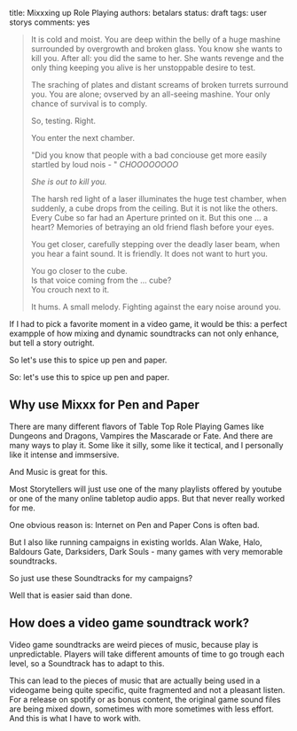 title: Mixxxing up Role Playing
authors: betalars
status: draft
tags: user storys
comments: yes


> It is cold and moist. You are deep within the belly of a huge mashine surrounded by overgrowth and broken glass. You know she wants to kill you. After all: you did the same to her. She wants revenge and the only thing keeping you alive is her unstoppable desire to test.
>
> The sraching of plates and distant screams of broken turrets surround you. You are alone; ovserved by an all-seeing mashine. Your only chance of survival is to comply.
>
> So, testing. Right.
>
> You enter the next chamber.
>
> "Did you know that people with a bad conciouse get more easily startled by loud nois - " *CHOOOOOOOO*
>
> *She is out to kill you.*
> 
> The harsh red light of a laser illuminates the huge test chamber, when suddenly, a cube drops from the ceiling. But it is not like the others. Every Cube so far had an Aperture printed on it. But this one ... a heart? Memories of betraying an old friend flash before your eyes.
>
> You get closer, carefully stepping over the deadly laser beam, when you hear a faint sound. It is friendly. It does not want to hurt you.
>
> You go closer to the cube.  
> Is that voice coming from the ... cube?  
> You crouch next to it.
>
> It hums. A small melody. Fighting against the eary noise around you.

If I had to pick a favorite moment in a video game, it would be this: a perfect exampple of how mixing and dynamic soundtracks can not only enhance, but tell a story outright.

So let's use this to spice up pen and paper.

So: let's use this to spice up pen and paper.

## Why use Mixxx for Pen and Paper
There are many different flavors of Table Top Role Playing Games like Dungeons and Dragons, Vampires the Mascarade or Fate. And there are many ways to play it. Some like it silly, some like it tectical, and I personally like it intense and immsersive.

And Music is great for this.

Most Storytellers will just use one of the many playlists offered by youtube or one of the many online tabletop audio apps. But that never really worked for me.

One obvious reason is: Internet on Pen and Paper Cons is often bad.

But I also like running campaigns in existing worlds. Alan Wake, Halo, Baldours Gate, Darksiders, Dark Souls - many games with very memorable soundtracks.

So just use these Soundtracks for my campaigns?

Well that is easier said than done.

## How does a video game soundtrack work?

Video game soundtracks are weird pieces of music, because play is unpredictable. Players will take different amounts of time to go trough each level, so a Soundtrack has to adapt to this.

This can lead to the pieces of music that are actually being used in a videogame being quite specific, quite fragmented and not a pleasant listen. For a release on spotify or as bonus content, the original game sound files are being mixed down, sometimes with more sometimes with less effort. And this is what I have to work with.